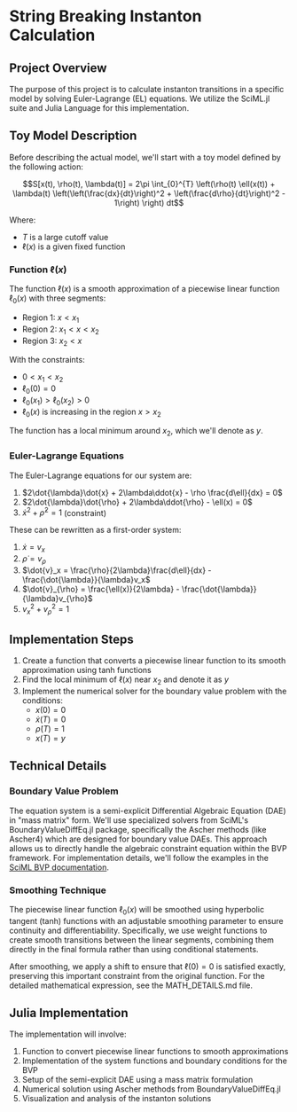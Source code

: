 # String Breaking Instanton Calculation

## Project Overview
The purpose of this project is to calculate instanton transitions in a specific model by solving Euler-Lagrange (EL) equations. We utilize the SciML.jl suite and Julia Language for this implementation.

## Toy Model Description

Before describing the actual model, we'll start with a toy model defined by the following action:

$$S[x(t), \rho(t), \lambda(t)] = 2\pi \int_{0}^{T} \left(\rho(t) \ell(x(t)) + \lambda(t) \left(\left(\frac{dx}{dt}\right)^2 + \left(\frac{d\rho}{dt}\right)^2 - 1\right) \right) dt$$

Where:
- $T$ is a large cutoff value
- $\ell(x)$ is a given fixed function

### Function $\ell(x)$

The function $\ell(x)$ is a smooth approximation of a piecewise linear function $\ell_0(x)$ with three segments:
- Region 1: $x < x_1$
- Region 2: $x_1 < x < x_2$
- Region 3: $x_2 < x$

With the constraints:
- $0 < x_1 < x_2$
- $\ell_0(0) = 0$
- $\ell_0(x_1) > \ell_0(x_2) > 0$
- $\ell_0(x)$ is increasing in the region $x > x_2$

The function has a local minimum around $x_2$, which we'll denote as $y$.

### Euler-Lagrange Equations

The Euler-Lagrange equations for our system are:

1. $2\dot{\lambda}\dot{x} + 2\lambda\ddot{x} - \rho \frac{d\ell}{dx} = 0$
2. $2\dot{\lambda}\dot{\rho} + 2\lambda\ddot{\rho} - \ell(x) = 0$
3. $\dot{x}^2 + \dot{\rho}^2 = 1$ (constraint)

These can be rewritten as a first-order system:

1. $\dot{x} = v_x$
2. $\dot{\rho} = v_{\rho}$
3. $\dot{v}_x = \frac{\rho}{2\lambda}\frac{d\ell}{dx} - \frac{\dot{\lambda}}{\lambda}v_x$
4. $\dot{v}_{\rho} = \frac{\ell(x)}{2\lambda} - \frac{\dot{\lambda}}{\lambda}v_{\rho}$
5. $v_x^2 + v_{\rho}^2 = 1$

## Implementation Steps

1. Create a function that converts a piecewise linear function to its smooth approximation using tanh functions
2. Find the local minimum of $\ell(x)$ near $x_2$ and denote it as $y$
3. Implement the numerical solver for the boundary value problem with the conditions:
   - $x(0) = 0$
   - $\dot{x}(T) = 0$
   - $\dot{\rho}(T) = 1$
   - $x(T) = y$

## Technical Details

### Boundary Value Problem
The equation system is a semi-explicit Differential Algebraic Equation (DAE) in "mass matrix" form. We'll use specialized solvers from SciML's BoundaryValueDiffEq.jl package, specifically the Ascher methods (like Ascher4) which are designed for boundary value DAEs. This approach allows us to directly handle the algebraic constraint equation within the BVP framework. For implementation details, we'll follow the examples in the [SciML BVP documentation](https://docs.sciml.ai/DiffEqDocs/stable/tutorials/bvp_example/).

### Smoothing Technique
The piecewise linear function $\ell_0(x)$ will be smoothed using hyperbolic tangent (tanh) functions with an adjustable smoothing parameter to ensure continuity and differentiability. Specifically, we use weight functions to create smooth transitions between the linear segments, combining them directly in the final formula rather than using conditional statements. 

After smoothing, we apply a shift to ensure that $\ell(0)=0$ is satisfied exactly, preserving this important constraint from the original function. For the detailed mathematical expression, see the MATH_DETAILS.md file.

## Julia Implementation

The implementation will involve:
1. Function to convert piecewise linear functions to smooth approximations
2. Implementation of the system functions and boundary conditions for the BVP
3. Setup of the semi-explicit DAE using a mass matrix formulation
4. Numerical solution using Ascher methods from BoundaryValueDiffEq.jl
5. Visualization and analysis of the instanton solutions